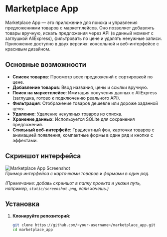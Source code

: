 # Marketplace App

Marketplace App — это приложение для поиска и управления предложениями товаров с маркетплейсов. 
Оно позволяет добавлять товары вручную, искать предложения через API (в данный момент с заглушкой AliExpress), фильтровать по цене и удалять ненужные записи. 
Приложение доступно в двух версиях: консольной и веб-интерфейсе с красивым дизайном.

## Основные возможности
- **Список товаров**: Просмотр всех предложений с сортировкой по цене.
- **Добавление товаров**: Ввод названия, цены и ссылки вручную.
- **Поиск на маркетплейсе**: Имитация получения данных с AliExpress (заглушка, готово к подключению реального API).
- **Фильтрация**: Отображение товаров дешевле или дороже заданной цены.
- **Удаление**: Удаление ненужных товаров из списка.
- **Хранение данных**: Используется SQLite для сохранения предложений.
- **Стильный веб-интерфейс**: Градиентный фон, карточки товаров с анимацией появления, компактные формы в один ряд и кнопки с эффектами.

## Скриншот интерфейса
![Marketplace App Screenshot](screenshot.png)  
*Пример интерфейса с карточками товаров и формами в один ряд.*

*(Примечание: добавь скриншот в папку проекта и укажи путь, например, `static/screenshot.png`, если хочешь.)*

## Установка
1. **Клонируйте репозиторий**:
   ```bash
   git clone https://github.com/<your-username>/marketplace_app.git
   cd marketplace_app
